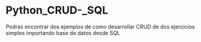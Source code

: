 # Python_CRUD-_SQL
Podras encontrar dos ejemplos de como desarrollar CRUD de dos ejercicios simples importando base de datos desde SQL 

